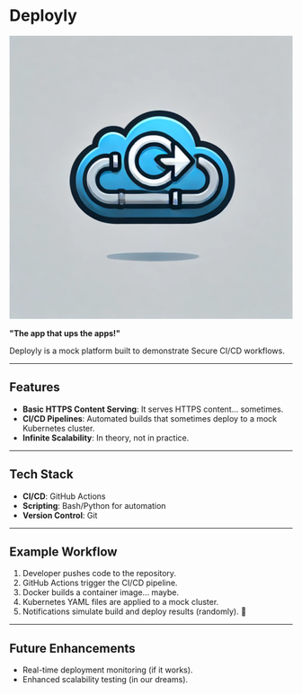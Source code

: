 # Deployly
![alt text](./assets/logo.webp "Deployly")

**"The app that ups the apps!"**

Deployly is a mock platform built to demonstrate Secure CI/CD workflows.

---

## Features

- **Basic HTTPS Content Serving**: It serves HTTPS content... sometimes.
- **CI/CD Pipelines**: Automated builds that sometimes deploy to a mock Kubernetes cluster.
- **Infinite Scalability**: In theory, not in practice.

---

## Tech Stack

- **CI/CD**: GitHub Actions
- **Scripting**: Bash/Python for automation
- **Version Control**: Git

---

## Example Workflow

1. Developer pushes code to the repository.
2. GitHub Actions trigger the CI/CD pipeline.
3. Docker builds a container image... maybe.
4. Kubernetes YAML files are applied to a mock cluster.
5. Notifications simulate build and deploy results (randomly). 🎉

---

## Future Enhancements

- Real-time deployment monitoring (if it works).
- Enhanced scalability testing (in our dreams).

